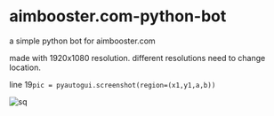 # aimbooster.com-python-bot
a simple python bot for aimbooster.com

made with 1920x1080 resolution.
different resolutions need to change location.


line 19`pic = pyautogui.screenshot(region=(x1,y1,a,b))`

![sq](https://user-images.githubusercontent.com/75174547/103467343-46345a00-4d5f-11eb-9db4-bbb8111b2ae6.png)


